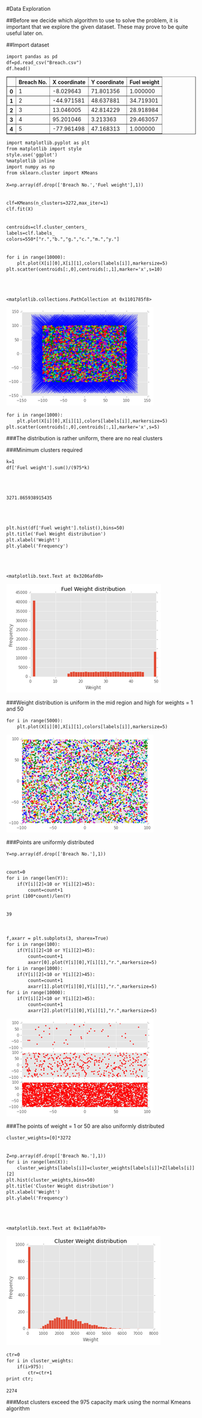 
#Data Exploration

##Before we decide which algorithm to use to solve the problem, it is important that we explore the given dataset. These may prove to be quite useful later on.

##Import dataset


    import pandas as pd
    df=pd.read_csv("Breach.csv")
    df.head()




<div>
<table border="1" class="dataframe">
  <thead>
    <tr style="text-align: right;">
      <th></th>
      <th>Breach No.</th>
      <th>X coordinate</th>
      <th>Y coordinate</th>
      <th>Fuel weight</th>
    </tr>
  </thead>
  <tbody>
    <tr>
      <th>0</th>
      <td>1</td>
      <td>-8.029643</td>
      <td>71.801356</td>
      <td>1.000000</td>
    </tr>
    <tr>
      <th>1</th>
      <td>2</td>
      <td>-44.971581</td>
      <td>48.637881</td>
      <td>34.719301</td>
    </tr>
    <tr>
      <th>2</th>
      <td>3</td>
      <td>13.046005</td>
      <td>42.814229</td>
      <td>28.918984</td>
    </tr>
    <tr>
      <th>3</th>
      <td>4</td>
      <td>95.201046</td>
      <td>3.213363</td>
      <td>29.463057</td>
    </tr>
    <tr>
      <th>4</th>
      <td>5</td>
      <td>-77.961498</td>
      <td>47.168313</td>
      <td>1.000000</td>
    </tr>
  </tbody>
</table>
</div>




    import matplotlib.pyplot as plt
    from matplotlib import style
    style.use('ggplot')
    %matplotlib inline
    import numpy as np
    from sklearn.cluster import KMeans
    
    X=np.array(df.drop(['Breach No.','Fuel weight'],1))


    clf=KMeans(n_clusters=3272,max_iter=1)
    clf.fit(X)


    centroids=clf.cluster_centers_
    labels=clf.labels_
    colors=550*["r.","b.","g.","c.","m.","y."]


    for i in range(10000):
        plt.plot(X[i][0],X[i][1],colors[labels[i]],markersize=5)
    plt.scatter(centroids[:,0],centroids[:,1],marker='x',s=10)




    <matplotlib.collections.PathCollection at 0x1101785f8>




![png](output_7_1.png)



    for i in range(1000):
        plt.plot(X[i][0],X[i][1],colors[labels[i]],markersize=5)
    plt.scatter(centroids[:,0],centroids[:,1],marker='x',s=5)

###The distribution is rather uniform, there are no real clusters

###Minimum clusters required


    k=1
    df['Fuel weight'].sum()/(975*k)




    3271.865938915435




    plt.hist(df['Fuel weight'].tolist(),bins=50)
    plt.title('Fuel Weight distribution')
    plt.xlabel('Weight')
    plt.ylabel('Frequency')




    <matplotlib.text.Text at 0x3206afd0>




![png](output_12_1.png)


###Weight distribution is uniform in the mid region and high for weights = 1 and 50


    for i in range(5000):
        plt.plot(X[i][0],X[i][1],colors[labels[i]],markersize=5)


![png](output_14_0.png)


###Points are uniformly distributed


    Y=np.array(df.drop(['Breach No.'],1))


    count=0
    for i in range(len(Y)):
        if(Y[i][2]<10 or Y[i][2]>45):
            count=count+1
    print (100*count)/len(Y)
    

    39
    


    f,axarr = plt.subplots(3, sharex=True)
    for i in range(100):
        if(Y[i][2]<10 or Y[i][2]>45):
            count=count+1
            axarr[0].plot(Y[i][0],Y[i][1],"r.",markersize=5)
    for i in range(1000):
        if(Y[i][2]<10 or Y[i][2]>45):
            count=count+1
            axarr[1].plot(Y[i][0],Y[i][1],"r.",markersize=5)
    for i in range(10000):
        if(Y[i][2]<10 or Y[i][2]>45):
            count=count+1
            axarr[2].plot(Y[i][0],Y[i][1],"r.",markersize=5)


![png](output_18_0.png)


###The points of weight = 1 or 50 are also uniformly distributed


    cluster_weights=[0]*3272


    Z=np.array(df.drop(['Breach No.'],1))
    for i in range(len(X)):
        cluster_weights[labels[i]]=cluster_weights[labels[i]]+Z[labels[i]][2]
    plt.hist(cluster_weights,bins=50)
    plt.title('Cluster Weight distribution')
    plt.xlabel('Weight')
    plt.ylabel('Frequency')




    <matplotlib.text.Text at 0x11a0fab70>




![png](output_21_1.png)



    ctr=0
    for i in cluster_weights:
        if(i>975):
            ctr=ctr+1
    print ctr;

    2274
    

###Most clusters exceed the 975 capacity mark using the normal Kmeans algorithm
